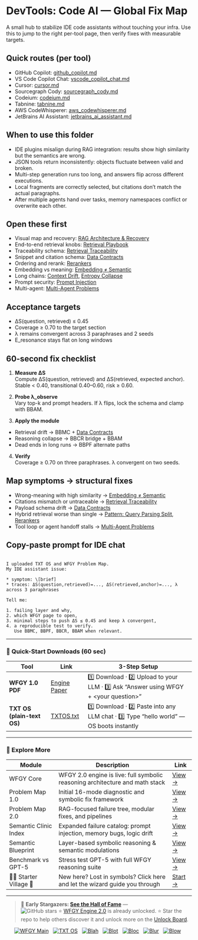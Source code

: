 # DevTools: Code AI — Global Fix Map

A small hub to stabilize IDE code assistants without touching your infra. Use this to jump to the right per-tool page, then verify fixes with measurable targets.

## Quick routes (per tool)

- GitHub Copilot: [github_copilot.md](https://github.com/onestardao/WFGY/blob/main/ProblemMap/GlobalFixMap/DevTools_CodeAI/github_copilot.md)
- VS Code Copilot Chat: [vscode_copilot_chat.md](https://github.com/onestardao/WFGY/blob/main/ProblemMap/GlobalFixMap/DevTools_CodeAI/vscode_copilot_chat.md)
- Cursor: [cursor.md](https://github.com/onestardao/WFGY/blob/main/ProblemMap/GlobalFixMap/DevTools_CodeAI/cursor.md)
- Sourcegraph Cody: [sourcegraph_cody.md](https://github.com/onestardao/WFGY/blob/main/ProblemMap/GlobalFixMap/DevTools_CodeAI/sourcegraph_cody.md)
- Codeium: [codeium.md](https://github.com/onestardao/WFGY/blob/main/ProblemMap/GlobalFixMap/DevTools_CodeAI/codeium.md)
- Tabnine: [tabnine.md](https://github.com/onestardao/WFGY/blob/main/ProblemMap/GlobalFixMap/DevTools_CodeAI/tabnine.md)
- AWS CodeWhisperer: [aws_codewhisperer.md](https://github.com/onestardao/WFGY/blob/main/ProblemMap/GlobalFixMap/DevTools_CodeAI/aws_codewhisperer.md)
- JetBrains AI Assistant: [jetbrains_ai_assistant.md](https://github.com/onestardao/WFGY/blob/main/ProblemMap/GlobalFixMap/DevTools_CodeAI/jetbrains_ai_assistant.md)

## When to use this folder

* IDE plugins misalign during RAG integration: results show high similarity but the semantics are wrong.
* JSON tools return inconsistently: objects fluctuate between valid and broken.
* Multi-step generation runs too long, and answers flip across different executions.
* Local fragments are correctly selected, but citations don’t match the actual paragraphs.
* After multiple agents hand over tasks, memory namespaces conflict or overwrite each other.

## Open these first

- Visual map and recovery: [RAG Architecture & Recovery](https://github.com/onestardao/WFGY/blob/main/ProblemMap/rag-architecture-and-recovery.md)  
- End-to-end retrieval knobs: [Retrieval Playbook](https://github.com/onestardao/WFGY/blob/main/ProblemMap/retrieval-playbook.md)  
- Traceability schema: [Retrieval Traceability](https://github.com/onestardao/WFGY/blob/main/ProblemMap/retrieval-traceability.md)  
- Snippet and citation schema: [Data Contracts](https://github.com/onestardao/WFGY/blob/main/ProblemMap/data-contracts.md)  
- Ordering and rerank: [Rerankers](https://github.com/onestardao/WFGY/blob/main/ProblemMap/rerankers.md)  
- Embedding vs meaning: [Embedding ≠ Semantic](https://github.com/onestardao/WFGY/blob/main/ProblemMap/embedding-vs-semantic.md)  
- Long chains: [Context Drift](https://github.com/onestardao/WFGY/blob/main/ProblemMap/context-drift.md), [Entropy Collapse](https://github.com/onestardao/WFGY/blob/main/ProblemMap/entropy-collapse.md)  
- Prompt security: [Prompt Injection](https://github.com/onestardao/WFGY/blob/main/ProblemMap/prompt-injection.md)  
- Multi-agent: [Multi-Agent Problems](https://github.com/onestardao/WFGY/blob/main/ProblemMap/Multi-Agent_Problems.md)

## Acceptance targets

- ΔS(question, retrieved) ≤ 0.45  
- Coverage ≥ 0.70 to the target section  
- λ remains convergent across 3 paraphrases and 2 seeds  
- E_resonance stays flat on long windows

## 60-second fix checklist

1) **Measure ΔS**  
Compute ΔS(question, retrieved) and ΔS(retrieved, expected anchor). Stable < 0.40, transitional 0.40–0.60, risk ≥ 0.60.

2) **Probe λ_observe**  
Vary top-k and prompt headers. If λ flips, lock the schema and clamp with BBAM.

3) **Apply the module**  
- Retrieval drift → BBMC + [Data Contracts](https://github.com/onestardao/WFGY/blob/main/ProblemMap/data-contracts.md)  
- Reasoning collapse → BBCR bridge + BBAM  
- Dead ends in long runs → BBPF alternate paths

4) **Verify**  
Coverage ≥ 0.70 on three paraphrases. λ convergent on two seeds.

## Map symptoms → structural fixes

- Wrong-meaning with high similarity → [Embedding ≠ Semantic](https://github.com/onestardao/WFGY/blob/main/ProblemMap/embedding-vs-semantic.md)  
- Citations mismatch or untraceable → [Retrieval Traceability](https://github.com/onestardao/WFGY/blob/main/ProblemMap/retrieval-traceability.md)  
- Payload schema drift → [Data Contracts](https://github.com/onestardao/WFGY/blob/main/ProblemMap/data-contracts.md)  
- Hybrid retrieval worse than single → [Pattern: Query Parsing Split](https://github.com/onestardao/WFGY/blob/main/ProblemMap/patterns/pattern_query_parsing_split.md), [Rerankers](https://github.com/onestardao/WFGY/blob/main/ProblemMap/rerankers.md)  
- Tool loop or agent handoff stalls → [Multi-Agent Problems](https://github.com/onestardao/WFGY/blob/main/ProblemMap/Multi-Agent_Problems.md)

## Copy-paste prompt for IDE chat

```

I uploaded TXT OS and WFGY Problem Map.
My IDE assistant issue:

* symptom: \[brief]
* traces: ΔS(question,retrieved)=..., ΔS(retrieved,anchor)=..., λ across 3 paraphrases

Tell me:

1. failing layer and why,
2. which WFGY page to open,
3. minimal steps to push ΔS ≤ 0.45 and keep λ convergent,
4. a reproducible test to verify.
   Use BBMC, BBPF, BBCR, BBAM when relevant.

```

---

### 🔗 Quick-Start Downloads (60 sec)

| Tool | Link | 3-Step Setup |
|------|------|--------------|
| **WFGY 1.0 PDF** | [Engine Paper](https://github.com/onestardao/WFGY/blob/main/I_am_not_lizardman/WFGY_All_Principles_Return_to_One_v1.0_PSBigBig_Public.pdf) | 1️⃣ Download · 2️⃣ Upload to your LLM · 3️⃣ Ask “Answer using WFGY + \<your question>” |
| **TXT OS (plain-text OS)** | [TXTOS.txt](https://github.com/onestardao/WFGY/blob/main/OS/TXTOS.txt) | 1️⃣ Download · 2️⃣ Paste into any LLM chat · 3️⃣ Type “hello world” — OS boots instantly |

---

### 🧭 Explore More

| Module                | Description                                              | Link     |
|-----------------------|----------------------------------------------------------|----------|
| WFGY Core             | WFGY 2.0 engine is live: full symbolic reasoning architecture and math stack | [View →](https://github.com/onestardao/WFGY/tree/main/core/README.md) |
| Problem Map 1.0       | Initial 16-mode diagnostic and symbolic fix framework    | [View →](https://github.com/onestardao/WFGY/tree/main/ProblemMap/README.md) |
| Problem Map 2.0       | RAG-focused failure tree, modular fixes, and pipelines   | [View →](https://github.com/onestardao/WFGY/blob/main/ProblemMap/rag-architecture-and-recovery.md) |
| Semantic Clinic Index | Expanded failure catalog: prompt injection, memory bugs, logic drift | [View →](https://github.com/onestardao/WFGY/blob/main/ProblemMap/SemanticClinicIndex.md) |
| Semantic Blueprint    | Layer-based symbolic reasoning & semantic modulations   | [View →](https://github.com/onestardao/WFGY/tree/main/SemanticBlueprint/README.md) |
| Benchmark vs GPT-5    | Stress test GPT-5 with full WFGY reasoning suite         | [View →](https://github.com/onestardao/WFGY/tree/main/benchmarks/benchmark-vs-gpt5/README.md) |
| 🧙‍♂️ Starter Village 🏡 | New here? Lost in symbols? Click here and let the wizard guide you through | [Start →](https://github.com/onestardao/WFGY/blob/main/StarterVillage/README.md) |

---

> 👑 **Early Stargazers: [See the Hall of Fame](https://github.com/onestardao/WFGY/tree/main/stargazers)** —  
> <img src="https://img.shields.io/github/stars/onestardao/WFGY?style=social" alt="GitHub stars"> ⭐ [WFGY Engine 2.0](https://github.com/onestardao/WFGY/blob/main/core/README.md) is already unlocked. ⭐ Star the repo to help others discover it and unlock more on the [Unlock Board](https://github.com/onestardao/WFGY/blob/main/STAR_UNLOCKS.md).

<div align="center">

[![WFGY Main](https://img.shields.io/badge/WFGY-Main-red?style=flat-square)](https://github.com/onestardao/WFGY)
&nbsp;
[![TXT OS](https://img.shields.io/badge/TXT%20OS-Reasoning%20OS-orange?style=flat-square)](https://github.com/onestardao/WFGY/tree/main/OS)
&nbsp;
[![Blah](https://img.shields.io/badge/Blah-Semantic%20Embed-yellow?style=flat-square)](https://github.com/onestardao/WFGY/tree/main/OS/BlahBlahBlah)
&nbsp;
[![Blot](https://img.shields.io/badge/Blot-Persona%20Core-green?style=flat-square)](https://github.com/onestardao/WFGY/tree/main/OS/BlotBlotBlot)
&nbsp;
[![Bloc](https://img.shields.io/badge/Bloc-Reasoning%20Compiler-blue?style=flat-square)](https://github.com/onestardao/WFGY/tree/main/OS/BlocBlocBloc)
&nbsp;
[![Blur](https://img.shields.io/badge/Blur-Text2Image%20Engine-navy?style=flat-square)](https://github.com/onestardao/WFGY/tree/main/OS/BlurBlurBlur)
&nbsp;
[![Blow](https://img.shields.io/badge/Blow-Game%20Logic-purple?style=flat-square)](https://github.com/onestardao/WFGY/tree/main/OS/BlowBlowBlow)
&nbsp;
</div>

